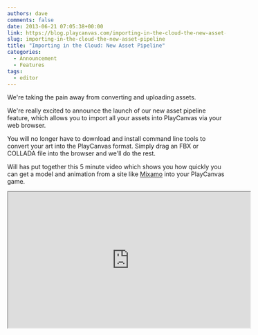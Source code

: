 ```yaml
---
authors: dave
comments: false
date: 2013-06-21 07:05:38+00:00
link: https://blog.playcanvas.com/importing-in-the-cloud-the-new-asset-pipeline/
slug: importing-in-the-cloud-the-new-asset-pipeline
title: "Importing in the Cloud: New Asset Pipeline"
categories:
  - Announcement
  - Features
tags:
  - editor
---
```


We're taking the pain away from converting and uploading assets.

We're really excited to announce the launch of our new asset pipeline feature, which allows you to import all your assets into PlayCanvas via your web browser.

You will no longer have to download and install command line tools to convert your art into the PlayCanvas format. Simply drag an FBX or COLLADA file into the browser and we'll do the rest.

Will has put together this 5 minute video which shows you how quickly you can get a model and animation from a site like [Mixamo](https://www.mixamo.com/) into your PlayCanvas game.

<div className="iframe-container">
    <iframe loading="lazy" width="560" height="315" src="https://www.youtube.com/embed/qy_fRcV-3wk" title="YouTube video player" allow="accelerometer; autoplay; clipboard-write; encrypted-media; gyroscope; picture-in-picture" allowfullscreen></iframe>
</div>
